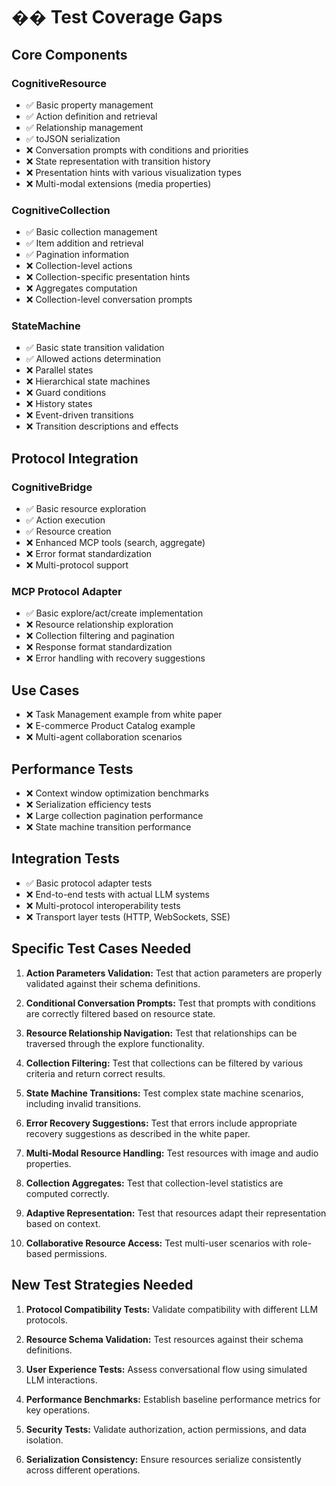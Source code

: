 # �� Test Coverage Gaps

## Core Components

### CognitiveResource

- ✅ Basic property management
- ✅ Action definition and retrieval
- ✅ Relationship management
- ✅ toJSON serialization
- ❌ Conversation prompts with conditions and priorities
- ❌ State representation with transition history
- ❌ Presentation hints with various visualization types
- ❌ Multi-modal extensions (media properties)

### CognitiveCollection

- ✅ Basic collection management
- ✅ Item addition and retrieval
- ✅ Pagination information
- ❌ Collection-level actions
- ❌ Collection-specific presentation hints
- ❌ Aggregates computation
- ❌ Collection-level conversation prompts

### StateMachine

- ✅ Basic state transition validation
- ✅ Allowed actions determination
- ❌ Parallel states
- ❌ Hierarchical state machines
- ❌ Guard conditions
- ❌ History states
- ❌ Event-driven transitions
- ❌ Transition descriptions and effects

## Protocol Integration

### CognitiveBridge

- ✅ Basic resource exploration
- ✅ Action execution
- ✅ Resource creation
- ❌ Enhanced MCP tools (search, aggregate)
- ❌ Error format standardization
- ❌ Multi-protocol support

### MCP Protocol Adapter

- ✅ Basic explore/act/create implementation
- ❌ Resource relationship exploration
- ❌ Collection filtering and pagination
- ❌ Response format standardization
- ❌ Error handling with recovery suggestions

## Use Cases

- ❌ Task Management example from white paper
- ❌ E-commerce Product Catalog example
- ❌ Multi-agent collaboration scenarios

## Performance Tests

- ❌ Context window optimization benchmarks
- ❌ Serialization efficiency tests
- ❌ Large collection pagination performance
- ❌ State machine transition performance

## Integration Tests

- ✅ Basic protocol adapter tests
- ❌ End-to-end tests with actual LLM systems
- ❌ Multi-protocol interoperability tests
- ❌ Transport layer tests (HTTP, WebSockets, SSE)

## Specific Test Cases Needed

1. **Action Parameters Validation:** Test that action parameters are properly validated against their schema definitions.

2. **Conditional Conversation Prompts:** Test that prompts with conditions are correctly filtered based on resource state.

3. **Resource Relationship Navigation:** Test that relationships can be traversed through the explore functionality.

4. **Collection Filtering:** Test that collections can be filtered by various criteria and return correct results.

5. **State Machine Transitions:** Test complex state machine scenarios, including invalid transitions.

6. **Error Recovery Suggestions:** Test that errors include appropriate recovery suggestions as described in the white paper.

7. **Multi-Modal Resource Handling:** Test resources with image and audio properties.

8. **Collection Aggregates:** Test that collection-level statistics are computed correctly.

9. **Adaptive Representation:** Test that resources adapt their representation based on context.

10. **Collaborative Resource Access:** Test multi-user scenarios with role-based permissions.

## New Test Strategies Needed

1. **Protocol Compatibility Tests:** Validate compatibility with different LLM protocols.

2. **Resource Schema Validation:** Test resources against their schema definitions.

3. **User Experience Tests:** Assess conversational flow using simulated LLM interactions.

4. **Performance Benchmarks:** Establish baseline performance metrics for key operations.

5. **Security Tests:** Validate authorization, action permissions, and data isolation.

6. **Serialization Consistency:** Ensure resources serialize consistently across different operations. 